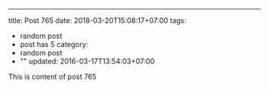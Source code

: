 ---
title: Post 765
date: 2018-03-20T15:08:17+07:00
tags:
  - random post
  - post has 5
category:
  - random post
  - ""
updated: 2016-03-17T13:54:03+07:00

This is content of post 765